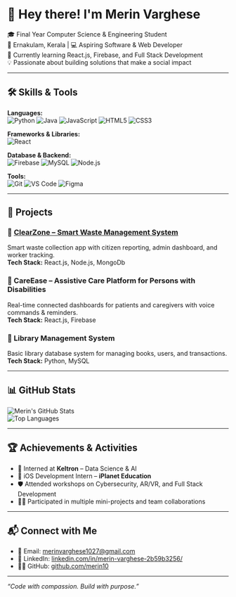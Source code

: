 # 👋 Hey there! I'm Merin Varghese

🎓 Final Year Computer Science & Engineering Student  
📍 Ernakulam, Kerala | 💻 Aspiring Software & Web Developer  
🌱 Currently learning React.js, Firebase, and Full Stack Development  
💡 Passionate about building solutions that make a social impact

---

## 🛠️ Skills & Tools

**Languages:**  
![Python](https://img.shields.io/badge/-Python-3776AB?style=flat&logo=python&logoColor=white)
![Java](https://img.shields.io/badge/-Java-007396?style=flat&logo=java&logoColor=white)
![JavaScript](https://img.shields.io/badge/-JavaScript-F7DF1E?style=flat&logo=javascript&logoColor=black)
![HTML5](https://img.shields.io/badge/-HTML5-E34F26?style=flat&logo=html5&logoColor=white)
![CSS3](https://img.shields.io/badge/-CSS3-1572B6?style=flat&logo=css3)

**Frameworks & Libraries:**  
![React](https://img.shields.io/badge/-React-61DAFB?style=flat&logo=react)

**Database & Backend:**  
![Firebase](https://img.shields.io/badge/-Firebase-FFCA28?style=flat&logo=firebase&logoColor=black)
![MySQL](https://img.shields.io/badge/-MySQL-4479A1?style=flat&logo=mysql&logoColor=white)
![Node.js](https://img.shields.io/badge/-Node.js-339933?style=flat&logo=node.js&logoColor=white)

**Tools:**  
![Git](https://img.shields.io/badge/-Git-F05032?style=flat&logo=git&logoColor=white)
![VS Code](https://img.shields.io/badge/-VS_Code-007ACC?style=flat&logo=visual-studio-code)
![Figma](https://img.shields.io/badge/-Figma-F24E1E?style=flat&logo=figma&logoColor=white)

---

## 💼 Projects

### 🔷 [ClearZone – Smart Waste Management System](https://github.com/merin10/ClearZone)
Smart waste collection app with citizen reporting, admin dashboard, and worker tracking.  
**Tech Stack:** React.js, Node.js, MongoDb

### 🔷 CareEase – Assistive Care Platform for Persons with Disabilities
Real-time connected dashboards for patients and caregivers with voice commands & reminders.  
**Tech Stack:** React.js, Firebase

### 🔷 Library Management System
Basic library database system for managing books, users, and transactions.  
**Tech Stack:** Python, MySQL

---

## 📊 GitHub Stats

![Merin's GitHub Stats](https://github-readme-stats.vercel.app/api?username=merin10&show_icons=true&theme=tokyonight)  
![Top Languages](https://github-readme-stats.vercel.app/api/top-langs/?username=merin10&layout=compact)

---

## 🏆 Achievements & Activities

- 🤝 Interned at **Keltron** – Data Science & AI  
- 📱 iOS Development Intern – **iPlanet Education**  
- 🛡️ Attended workshops on Cybersecurity, AR/VR, and Full Stack Development  
- 👩‍💻 Participated in multiple mini-projects and team collaborations

---

## 📬 Connect with Me

- 📧 Email: [merinvarghese1027@gmail.com](mailto:merinvarghese1027@gmail.com)  
- 🔗 LinkedIn: [linkedin.com/in/merin-varghese-2b59b3256/](https://linkedin.com/in/merin-varghese-2b59b3256/)  
- 🧑‍💻 GitHub: [github.com/merin10](https://github.com/merin10)

---

*“Code with compassion. Build with purpose.”*

<!--
**merin10/merin10** is a ✨ _special_ ✨ repository because its `README.md` (this file) appears on your GitHub profile.

Here are some ideas to get you started:

- 🔭 I’m currently working on ...
- 🌱 I’m currently learning ...
- 👯 I’m looking to collaborate on ...
- 🤔 I’m looking for help with ...
- 💬 Ask me about ...
- 📫 How to reach me: ...
- 😄 Pronouns: ...
- ⚡ Fun fact: ...
-->
